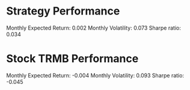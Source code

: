 # Strategy Performance
Monthly Expected Return: 0.002
Monthly Volatility: 0.073
Sharpe ratio: 0.034
# Stock TRMB Performance
Monthly Expected Return: -0.004
Monthly Volatility: 0.093
Sharpe ratio: -0.045
